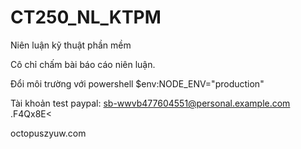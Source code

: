 # CT250_NL_KTPM
Niên luận kỹ thuật phần mềm 

Cô chỉ chấm bài báo cáo niên luận.

Đổi môi trường với powershell
$env:NODE_ENV="production"

Tài khoản test paypal:
sb-wwvb477604551@personal.example.com
.F4Qx8E<

octopuszyuw.com
